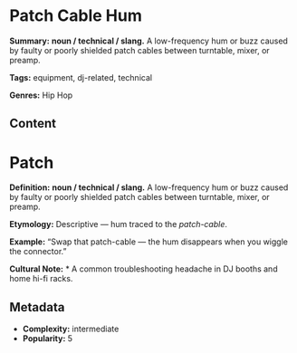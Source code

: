 # Patch Cable Hum

**Summary:** **noun / technical / slang.** A low-frequency hum or buzz caused by faulty or poorly shielded patch cables between turntable, mixer, or preamp.

**Tags:** equipment, dj-related, technical

**Genres:** Hip Hop

## Content

# Patch

**Definition:** **noun / technical / slang.** A low-frequency hum or buzz caused by faulty or poorly shielded patch cables between turntable, mixer, or preamp.

**Etymology:** Descriptive — hum traced to the *patch-cable*.

**Example:** “Swap that patch-cable — the hum disappears when you wiggle the connector.”

**Cultural Note:** * A common troubleshooting headache in DJ booths and home hi-fi racks.

## Metadata

- **Complexity:** intermediate
- **Popularity:** 5
